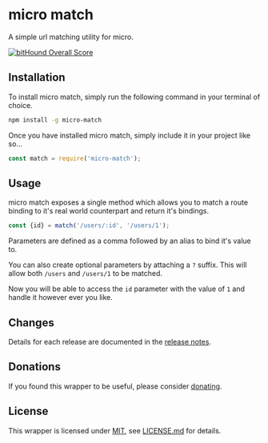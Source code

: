 # micro match

A simple url matching utility for micro.

[![bitHound Overall Score](https://www.bithound.io/github/nblackburn/micro-match/badges/score.svg)](https://www.bithound.io/github/nblackburn/micro-match)

## Installation

To install micro match, simply run the following command in your terminal of choice.

```bash
npm install -g micro-match
```

Once you have installed micro match, simply include it in your project like so...

```javascript
const match = require('micro-match');
```

## Usage

micro match exposes a single method which allows you to match a route binding to it's real world counterpart and return it's bindings.

```javascript
const {id} = match('/users/:id', '/users/1');
```
Parameters are defined as a comma followed by an alias to bind it's value to.

You can also create optional parameters by attaching a `?` suffix. This will allow both `/users` and `/users/1` to be matched.

Now you will be able to access the `id` parameter with the value of `1` and handle it however ever you like.

## Changes

Details for each release are documented in the [release notes](CHANGELOG.md).

## Donations

If you found this wrapper to be useful, please consider [donating](https://paypal.me/nblackburn).

## License

This wrapper is licensed under [MIT](http://opensource.org/licenses/mit), see [LICENSE.md](LICENSE.md) for details.
